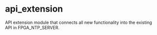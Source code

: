 # api_extension

API extension module that connects all new functionality into the existing API in FPGA_NTP_SERVER.